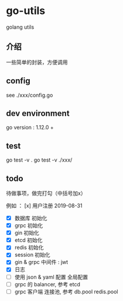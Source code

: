 # go-utils

golang utils

## 介绍

一些简单的封装，方便调用

## config

see ./xxx/config.go

## dev environment

go version : 1.12.0 +

## test

go test -v .
go test -v ./xxx/

## todo

待做事项，做完打勾（中括号加x）

例如 ： [x] 用户注册 2019-08-31

- [x] 数据库 初始化
- [x] grpc 初始化
- [x] gin 初始化
- [x] etcd 初始化
- [x] redis 初始化
- [x] session 初始化
- [x] gin & grpc 中间件 : jwt
- [x] 日志
- [ ] 使用 json & yaml 配置 全局配置
- [ ] grpc 的 balancer, 参考 etcd 
- [ ] grpc 客户端 连接池, 参考 db.pool redis.pool